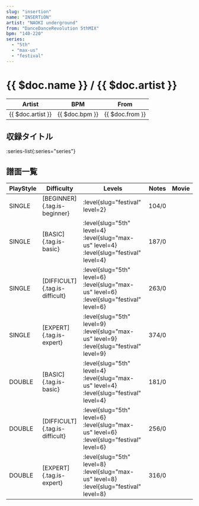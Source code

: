 ```yaml
---
slug: "insertion"
name: "INSERTiON"
artist: "NAOKI underground"
from: "DanceDanceRevolution 5thMIX"
bpm: "140-220"
series:
  - "5th"
  - "max-us"
  - "festival"
---
```


# {{ $doc.name }} / {{ $doc.artist }}

|Artist|BPM|From|
|------|---|----|
|{{ $doc.artist }}|{{ $doc.bpm }}|{{ $doc.from }}|

## 収録タイトル

:series-list{:series="series"}

## 譜面一覧

|PlayStyle|Difficulty|Levels|Notes|Movie|
|---------|----------|------|-----|-----|
|SINGLE|[BEGINNER]{.tag.is-beginner}|<div class="field is-grouped is-grouped-multiline">:level{slug="festival" level=2}</div>|104/0||
|SINGLE|[BASIC]{.tag.is-basic}|<div class="field is-grouped is-grouped-multiline">:level{slug="5th" level=4} :level{slug="max-us" level=4} :level{slug="festival" level=4}</div>|187/0||
|SINGLE|[DIFFICULT]{.tag.is-difficult}|<div class="field is-grouped is-grouped-multiline">:level{slug="5th" level=6} :level{slug="max-us" level=6} :level{slug="festival" level=6}</div>|263/0||
|SINGLE|[EXPERT]{.tag.is-expert}|<div class="field is-grouped is-grouped-multiline">:level{slug="5th" level=9} :level{slug="max-us" level=9} :level{slug="festival" level=9}</div>|374/0||
|DOUBLE|[BASIC]{.tag.is-basic}|<div class="field is-grouped is-grouped-multiline">:level{slug="5th" level=4} :level{slug="max-us" level=4} :level{slug="festival" level=4}</div>|181/0||
|DOUBLE|[DIFFICULT]{.tag.is-difficult}|<div class="field is-grouped is-grouped-multiline">:level{slug="5th" level=6} :level{slug="max-us" level=6} :level{slug="festival" level=6}</div>|256/0||
|DOUBLE|[EXPERT]{.tag.is-expert}|<div class="field is-grouped is-grouped-multiline">:level{slug="5th" level=8} :level{slug="max-us" level=8} :level{slug="festival" level=8}</div>|316/0||
